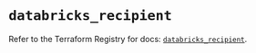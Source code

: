 # `databricks_recipient`

Refer to the Terraform Registry for docs: [`databricks_recipient`](https://registry.terraform.io/providers/databricks/databricks/1.73.0/docs/resources/recipient).

